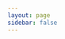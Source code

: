 ```yaml
---
layout: page
sidebar: false
---
```


<script setup lang="ts">
import MyCard from '../components/MyCard.vue'
</script>

<style scoped>
.page-container {
  max-width: 90vw;
  margin: 0 auto;
  padding: 0 32px;
}
.articles-list {
  display: flex;
  flex-wrap: wrap;
  gap: 24px;
  justify-content: flex-start;
  align-items: stretch;
  margin-top: 24px;
}
</style>

<div class="page-container">
  <div class="articles-list">
    <MyCard
      link="/vitepress-tutorial"
      title="vitepree教程"
      desc="从github搬运过来的"
      img="/vitepress-tutorial-0.png"
    />
  </div>
</div>

